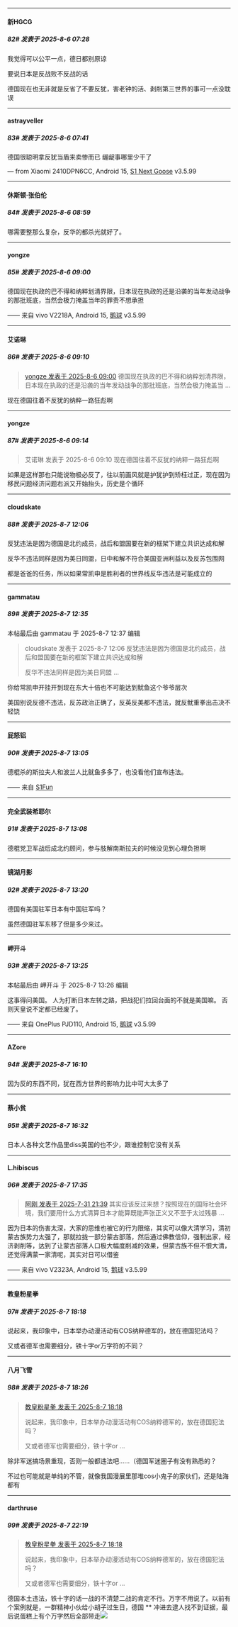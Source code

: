 ﻿
*****

####  新HGCG  
##### 82#       发表于 2025-8-6 07:28

我觉得可以公平一点，德日都别原谅

要说日本是反战败不反战的话

德国现在也无非就是反省了不要反犹，害老钟的活、剥削第三世界的事可一点没耽误 ​​​


*****

####  astrayveller  
##### 83#       发表于 2025-8-6 07:41

德国很聪明拿反犹当盾来卖惨而已 龌龊事哪里少干了

— from Xiaomi 2410DPN6CC, Android 15, [S1 Next Goose](https://www.pgyer.com/GcUxKd4w) v3.5.99


*****

####  休斯顿·张伯伦  
##### 84#       发表于 2025-8-6 08:59

哪需要整那么复杂，反华的都杀光就好了。

*****

####  yongze  
##### 85#       发表于 2025-8-6 09:00

德国现在执政的巴不得和纳粹划清界限，日本现在执政的还是沿袭的当年发动战争的那批班底，当然会极力掩盖当年的罪责不想承担

—— 来自 vivo V2218A, Android 15, [鹅球](https://www.pgyer.com/GcUxKd4w) v3.5.99


*****

####  艾诺琳  
##### 86#       发表于 2025-8-6 09:10

<blockquote><a href="httphttps://stage1st.com/2b/forum.php?mod=redirect&amp;goto=findpost&amp;pid=68222556&amp;ptid=2257888" target="_blank">yongze 发表于 2025-8-6 09:00</a>
德国现在执政的巴不得和纳粹划清界限，日本现在执政的还是沿袭的当年发动战争的那批班底，当然会极力掩盖当 ...</blockquote>
现在德国往着不反犹的纳粹一路狂彪啊

*****

####  yongze  
##### 87#       发表于 2025-8-6 09:14

<blockquote>艾诺琳 发表于 2025-8-6 09:10
现在德国往着不反犹的纳粹一路狂彪啊</blockquote>
如果是这样那也只能说物极必反了，往以前画风就是护犹护到矫枉过正，现在因为移民问题经济问题右派又开始抬头，历史是个循环


*****

####  cloudskate  
##### 88#       发表于 2025-8-7 12:06

反犹违法是因为德国是北约成员，战后和盟国要在新的框架下建立共识达成和解

反华不违法同样是因为美日同盟，日中和解不符合美国亚洲利益以及反苏包围网

都是爸爸的任务，所以如果常凯申是胜利者的世界线反华违法是可能成立的


*****

####  gammatau  
##### 89#       发表于 2025-8-7 12:35

 本帖最后由 gammatau 于 2025-8-7 12:37 编辑 
<blockquote>cloudskate 发表于 2025-8-7 12:06
反犹违法是因为德国是北约成员，战后和盟国要在新的框架下建立共识达成和解

反华不违法同样是因为美日同盟 ...</blockquote>
你给常凯申开挂开到现在东大十倍也不可能达到鱿鱼这个爷爷层次

美国别说反德不违法，反苏政治正确了，反英反美都不违法，就反鱿重拳出击决不轻饶


*****

####  屁怒铝  
##### 90#       发表于 2025-8-7 13:05

德棍杀的斯拉夫人和波兰人比鱿鱼多多了，也没看他们宣布违法。

—— 来自 [S1Fun](https://s1fun.koalcat.com)

*****

####  完全武装希耶尔  
##### 91#       发表于 2025-8-7 13:08

德棍党卫军战后成北约顾问，参与肢解南斯拉夫的时候没见到心理负担啊


*****

####  镜湖月影  
##### 92#       发表于 2025-8-7 13:20

德国有美国驻军日本有中国驻军吗？

虽然德国驻军东移了但是多少来过。


*****

####  岬开斗  
##### 93#       发表于 2025-8-7 13:25

 本帖最后由 岬开斗 于 2025-8-7 13:26 编辑 

这事得问美国。
人为打断日本左转之路，把战犯们拉回台面的不就是美国嘛。
否则天皇说不定都已经废了。

—— 来自 OnePlus PJD110, Android 15, [鹅球](https://www.pgyer.com/GcUxKd4w) v3.5.99


*****

####  AZore  
##### 94#       发表于 2025-8-7 16:10

因为反的东西不同，犹在西方世界的影响力比中可大太多了


*****

####  蔡小贫  
##### 95#       发表于 2025-8-7 16:32

日本人各种文艺作品里diss美国的也不少，跟谁控制它没有关系


*****

####  L.hibiscus  
##### 96#       发表于 2025-8-7 17:35

<blockquote><a href="httphttps://stage1st.com/2b/forum.php?mod=redirect&amp;goto=findpost&amp;pid=68192634&amp;ptid=2257888" target="_blank">阿刚 发表于 2025-7-31 21:39</a>
其实应该反过来想？按照现在的国际社会环境，我们要用什么方式清算日本才能算既能声张正义又不至于太过残暴 ...</blockquote>
因为日本的伤害太深，大家的思维也被它的行为限缩，其实可以像大清学习，清初蒙古族势力太强了，那就拉拢一部分蒙古部落，然后通过佛教信仰，强制出家，经济剥削等，达到了让蒙古部落人口极大幅度削减的效果，但蒙古族不但不恨大清，还觉得满蒙一家清呢，其实对日可以借鉴

—— 来自 vivo V2323A, Android 15, [鹅球](https://www.pgyer.com/GcUxKd4w) v3.5.99


*****

####  教皇粉星拳  
##### 97#       发表于 2025-8-7 18:18

说起来，我印象中，日本举办动漫活动有COS纳粹德军的，放在德国犯法吗？

又或者德军也需要细分，铁十字or万字符的不同？


*****

####  八月飞雪  
##### 98#       发表于 2025-8-7 18:26

<blockquote><a href="httphttps://stage1st.com/2b/forum.php?mod=redirect&amp;goto=findpost&amp;pid=68230929&amp;ptid=2257888" target="_blank">教皇粉星拳 发表于 2025-8-7 18:18</a>

说起来，我印象中，日本举办动漫活动有COS纳粹德军的，放在德国犯法吗？

又或者德军也需要细分，铁十字or ...</blockquote>
除非军迷搞场景重现，否则一般都违法吧……（德国军迷圈子有没有熟悉的？

不过也可能就是单纯的不管，就像我国漫展里那堆cos小鬼子的家伙们，还是陆海都有


*****

####  darthruse  
##### 99#       发表于 2025-8-7 22:19

<blockquote><a href="httphttps://stage1st.com/2b/forum.php?mod=redirect&amp;goto=findpost&amp;pid=68230929&amp;ptid=2257888" target="_blank">教皇粉星拳 发表于 2025-8-7 18:18</a>

说起来，我印象中，日本举办动漫活动有COS纳粹德军的，放在德国犯法吗？

又或者德军也需要细分，铁十字or ...</blockquote>
德国本土违法，铁十字的话一战的不清楚二战的肯定不行。万字不用说了。以前有个案例就是，一群精神小伙给小胡子过生日，德国 ** 冲进去逮人找不到证据，最后说蛋糕上有个万字然后全部带走<img src="https://static.stage1st.com/image/smiley/face2017/009.gif" referrerpolicy="no-referrer">

